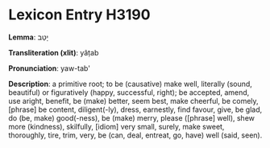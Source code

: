 # Lexicon Entry H3190

**Lemma**: יָטַב

**Transliteration (xlit)**: yâṭab

**Pronunciation**: yaw-tab'

**Description**:
a primitive root; to be (causative) make well, literally (sound, beautiful) or figuratively (happy, successful, right); be accepted, amend, use aright, benefit, be (make) better, seem best, make cheerful, be comely, [phrase] be content, diligent(-ly), dress, earnestly, find favour, give, be glad, do (be, make) good(-ness), be (make) merry, please ([phrase] well), shew more (kindness), skilfully, [idiom] very small, surely, make sweet, thoroughly, tire, trim, very, be (can, deal, entreat, go, have) well (said, seen).
